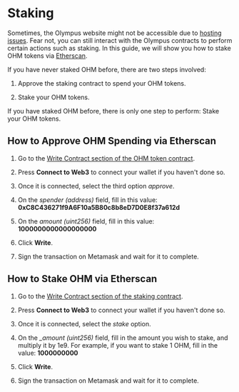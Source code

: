 # Staking

Sometimes, the Olympus website might not be accessible due to [hosting issues](https://twitter.com/FleekHQ/status/1416505712222609411). Fear not, you can still interact with the Olympus contracts to perform certain actions such as staking. In this guide, we will show you how to stake OHM tokens via [Etherscan](https://etherscan.io/).

If you have never staked OHM before, there are two steps involved:

1. Approve the staking contract to spend your OHM tokens.

2. Stake your OHM tokens.

If you have staked OHM before, there is only one step to perform: Stake your OHM tokens.

## How to Approve OHM Spending via Etherscan

1. Go to the [Write Contract section of the OHM token contract](https://etherscan.io/address/0x383518188c0c6d7730d91b2c03a03c837814a899#writeContract).

2. Press **Connect to Web3** to connect your wallet if you haven't done so.

3. Once it is connected, select the third option *approve*.

4. On the *spender (address)* field, fill in this value: **0xC8C436271f9A6F10a5B80c8b8eD7D0E8f37a612d**

5. On the *amount (uint256)* field, fill in this value: **1000000000000000000**

6. Click **Write**.

7. Sign the transaction on Metamask and wait for it to complete.

## How to Stake OHM via Etherscan

1. Go to the [Write Contract section of the staking contract](https://etherscan.io/address/0xC8C436271f9A6F10a5B80c8b8eD7D0E8f37a612d#writeContract).

2. Press **Connect to Web3** to connect your wallet if you haven't done so.

3. Once it is connected, select the *stake* option.

4. On the *_amount (uint256)* field, fill in the amount you wish to stake, and multiply it by 1e9. For example, if you want to stake 1 OHM, fill in the value: **1000000000**

5. Click **Write**.

6. Sign the transaction on Metamask and wait for it to complete.
